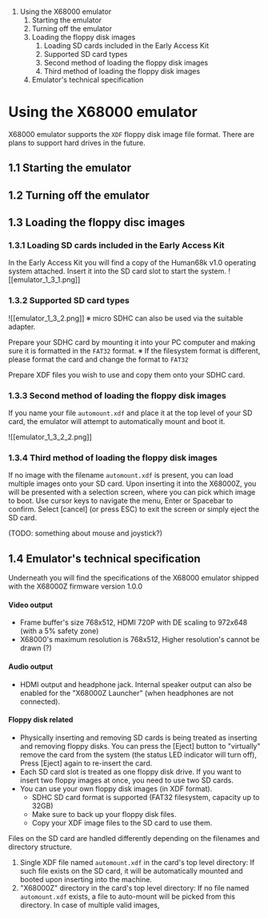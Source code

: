
1. Using the X68000 emulator
	1. Starting the emulator
	2. Turning off the emulator
	3. Loading the floppy disk images
		1. Loading SD cards included in the Early Access Kit
		2. Supported SD card types
		3. Second method of loading the floppy disk images
		4. Third method of loading the floppy disk images
	4. Emulator's technical specification



# Using the X68000 emulator

X68000 emulator supports the `XDF` floppy disk image file format. There are plans to support hard drives in the future.

## 1.1 Starting the emulator

## 1.2 Turning off the emulator

## 1.3 Loading the floppy disc images

### 1.3.1 Loading SD cards included in the Early Access Kit
In the Early Access Kit you will find a copy of the Human68k v1.0 operating system attached. Insert it into the SD card slot to start the system.
![[emulator_1_3_1.png]]

### 1.3.2 Supported SD card types

![[emulator_1_3_2.png]]
※ micro SDHC can also be used via the suitable adapter.

Prepare your SDHC card by mounting it into your PC computer and making sure it is formatted in the `FAT32` format. 
※  If the filesystem format is different, please format the card and change the format to `FAT32`

Prepare XDF files you wish to use and copy them onto your SDHC card.



### 1.3.3 Second method of loading the floppy disk images

If you name your file `automount.xdf` and place it at the top level of your SD card, the emulator will attempt to automatically mount and boot it.

![[emulator_1_3_2_2.png]]

### 1.3.4 Third method of loading the floppy disk images

If no image with the filename `automount.xdf` is present, you can load multiple images onto your SD card. Upon inserting it into the X68000Z, you will be presented with a selection screen, where you can pick which image to boot. 
Use cursor keys to navigate the menu, Enter or Spacebar to confirm.
Select [cancel] (or press ESC) to exit the screen or simply eject the SD card.


(TODO: something about mouse and joystick?)


## 1.4 Emulator's technical specification

Underneath you will find the specifications of the X68000 emulator shipped with the X68000Z firmware version 1.0.0

#### Video output
- Frame buffer's size 768x512, HDMI 720P with DE scaling to 972x648 (with a 5% safety zone)
- X68000's maximum resolution is 768x512, Higher resolution's cannot be drawn (?)

#### Audio output
- HDMI output and headphone jack. Internal speaker output can also be enabled for the "X68000Z Launcher" (when headphones are not connected).

#### Floppy disk related
- Physically inserting and removing SD cards is being treated as inserting and removing floppy disks. You can press the [Eject] button to "virtually" remove the card from the system (the status LED indicator will turn off), Press [Eject] again to re-insert the card.
- Each SD card slot is treated as one floppy disk drive. If you want to insert two floppy images at once, you need to use two SD cards.
- You can use your own floppy disk images (in XDF format).
	- SDHC SD card format is supported (FAT32 filesystem, capacity up to 32GB)
	- Make sure to back up your floppy disk files.
	- Copy your XDF image files to the SD card to use them.
	
Files on the SD card are handled differently depending on the filenames and directory structure.
1. Single XDF file named `automount.xdf` in the card's top level directory:
	If such file exists on the SD card, it will be automatically mounted and booted upon inserting into the machine.
2. "X68000Z" directory in the card's top level directory:
	If no file named `automount.xdf` exists, a file to auto-mount will be picked from this directory. In case of multiple valid images, 